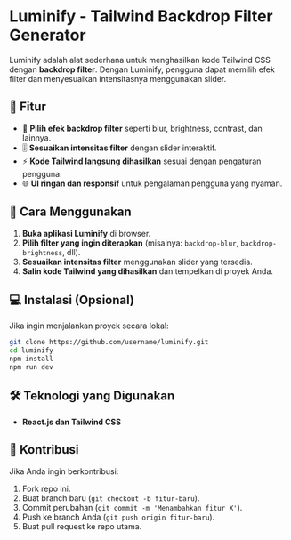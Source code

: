 # Luminify - Tailwind Backdrop Filter Generator

Luminify adalah alat sederhana untuk menghasilkan kode Tailwind CSS dengan **backdrop filter**. Dengan Luminify, pengguna dapat memilih efek filter dan menyesuaikan intensitasnya menggunakan slider.

## 🚀 Fitur
- 🔹 **Pilih efek backdrop filter** seperti blur, brightness, contrast, dan lainnya.
- 🎚 **Sesuaikan intensitas filter** dengan slider interaktif.
- ⚡ **Kode Tailwind langsung dihasilkan** sesuai dengan pengaturan pengguna.
- 🌐 **UI ringan dan responsif** untuk pengalaman pengguna yang nyaman.

## 📌 Cara Menggunakan
1. **Buka aplikasi Luminify** di browser.
2. **Pilih filter yang ingin diterapkan** (misalnya: `backdrop-blur`, `backdrop-brightness`, dll).
3. **Sesuaikan intensitas filter** menggunakan slider yang tersedia.
4. **Salin kode Tailwind yang dihasilkan** dan tempelkan di proyek Anda.

## 💻 Instalasi (Opsional)
Jika ingin menjalankan proyek secara lokal:

```bash
git clone https://github.com/username/luminify.git
cd luminify
npm install
npm run dev
```

## 🛠 Teknologi yang Digunakan
- **React.js dan Tailwind CSS** 


## 🤝 Kontribusi
Jika Anda ingin berkontribusi:
1. Fork repo ini.
2. Buat branch baru (`git checkout -b fitur-baru`).
3. Commit perubahan (`git commit -m 'Menambahkan fitur X'`).
4. Push ke branch Anda (`git push origin fitur-baru`).
5. Buat pull request ke repo utama.


